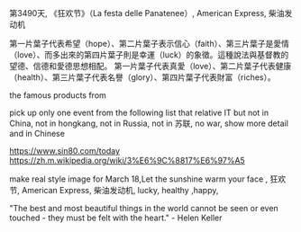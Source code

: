 

第3490天, 《狂欢节》（La festa delle Panatenee）, American Express, 柴油发动机


 


第一片葉子代表希望（hope）、第二片葉子表示信心（faith）、第三片葉子是愛情（love）、而多出來的第四片葉子則是幸運（luck）的象徵。這種說法與基督教的望德、信德和愛德思想相配。
第一片葉子代表真愛（love）、第二片葉子代表健康（health）、第三片葉子代表名譽（glory）、第四片葉子代表財富（riches）。

the famous products from


 pick up  only one event  from the following list that relative IT but not in China, not in hongkang, not in Russia, not in 苏联, no war, show more detail and in Chinese


https://www.sin80.com/today
https://zh.m.wikipedia.org/wiki/3%E6%9C%8817%E6%97%A5


make real style image for March 18,Let the sunshine warm your face , 狂欢节, American Express, 柴油发动机, lucky, healthy ,happy,

"The best and most beautiful things in the world cannot be seen or even touched - they must be felt with the heart." - Helen Keller